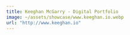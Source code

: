 ```yaml
---
title: Keeghan McGarry - Digital Portfolio
image: ~/assets/showcase/www.keeghan.io.webp
url: "http://www.keeghan.io"
---
```

